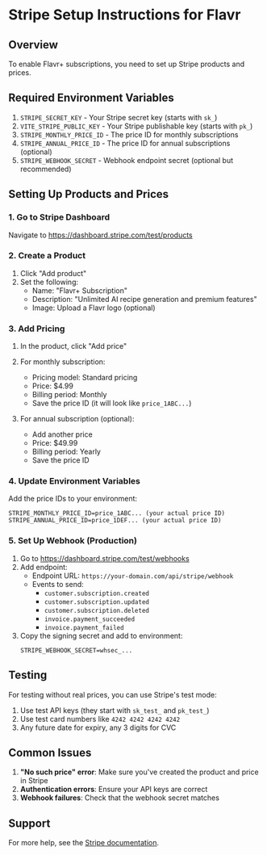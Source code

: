 # Stripe Setup Instructions for Flavr

## Overview
To enable Flavr+ subscriptions, you need to set up Stripe products and prices.

## Required Environment Variables

1. `STRIPE_SECRET_KEY` - Your Stripe secret key (starts with `sk_`)
2. `VITE_STRIPE_PUBLIC_KEY` - Your Stripe publishable key (starts with `pk_`)
3. `STRIPE_MONTHLY_PRICE_ID` - The price ID for monthly subscriptions
4. `STRIPE_ANNUAL_PRICE_ID` - The price ID for annual subscriptions (optional)
5. `STRIPE_WEBHOOK_SECRET` - Webhook endpoint secret (optional but recommended)

## Setting Up Products and Prices

### 1. Go to Stripe Dashboard
Navigate to https://dashboard.stripe.com/test/products

### 2. Create a Product
1. Click "Add product"
2. Set the following:
   - Name: "Flavr+ Subscription"
   - Description: "Unlimited AI recipe generation and premium features"
   - Image: Upload a Flavr logo (optional)

### 3. Add Pricing
1. In the product, click "Add price"
2. For monthly subscription:
   - Pricing model: Standard pricing
   - Price: $4.99
   - Billing period: Monthly
   - Save the price ID (it will look like `price_1ABC...`)

3. For annual subscription (optional):
   - Add another price
   - Price: $49.99
   - Billing period: Yearly
   - Save the price ID

### 4. Update Environment Variables
Add the price IDs to your environment:
```
STRIPE_MONTHLY_PRICE_ID=price_1ABC... (your actual price ID)
STRIPE_ANNUAL_PRICE_ID=price_1DEF... (your actual price ID)
```

### 5. Set Up Webhook (Production)
1. Go to https://dashboard.stripe.com/test/webhooks
2. Add endpoint:
   - Endpoint URL: `https://your-domain.com/api/stripe/webhook`
   - Events to send: 
     - `customer.subscription.created`
     - `customer.subscription.updated`
     - `customer.subscription.deleted`
     - `invoice.payment_succeeded`
     - `invoice.payment_failed`
3. Copy the signing secret and add to environment:
   ```
   STRIPE_WEBHOOK_SECRET=whsec_...
   ```

## Testing

For testing without real prices, you can use Stripe's test mode:
1. Use test API keys (they start with `sk_test_` and `pk_test_`)
2. Use test card numbers like `4242 4242 4242 4242`
3. Any future date for expiry, any 3 digits for CVC

## Common Issues

1. **"No such price" error**: Make sure you've created the product and price in Stripe
2. **Authentication errors**: Ensure your API keys are correct
3. **Webhook failures**: Check that the webhook secret matches

## Support
For more help, see the [Stripe documentation](https://stripe.com/docs/billing/subscriptions/overview).